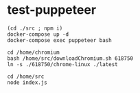 # test-puppeteer

```shell
(cd ./src ; npm i)
docker-compose up -d
docker-compose exec puppeteer bash
```

```shell
cd /home/chromium
bash /home/src/downloadChromium.sh 618750
ln -s ./618750/chrome-linux ./latest

cd /home/src
node index.js
```
